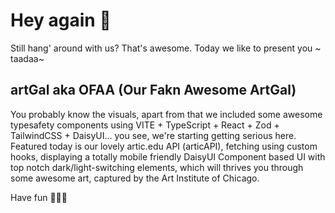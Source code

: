 # Hey again 🎉

Still hang' around with us? That's awesome.
Today we like to present you ~ taadaa~ 

## artGal aka OFAA (Our Fakn Awesome ArtGal)


You probably know the visuals, apart from that we included some awesome typesafety components using VITE + TypeScript + React + Zod + TailwindCSS + DaisyUI... you see, we're starting getting serious here.
Featured today is our lovely artic.edu API (articAPI), fetching using custom hooks, displaying a totally mobile friendly DaisyUI Component based UI with top notch dark/light-switching elements, which will thrives you through some awesome art, captured by the Art Institute of Chicago.

Have fun 🙌🏽🎨

